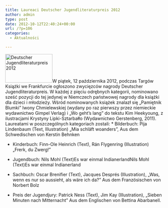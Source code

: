 ```yaml
---
title: Laureaci Deutscher Jugendliteraturpreis 2012
author: admin
type: post
date: 2012-10-12T22:40:24+00:00
url: /?p=106
categories:
  - Aktualności

---
```


  <a href="http://www.ibby.pl/wp-content/uploads/2013/02/Deutscher-Jugendliteraturpreis-2012-Nominierungs-Liste.jpg" rel="lightbox[106]"><img class="alignleft size-thumbnail wp-image-107" alt="Deutscher Jugendliteraturpreis 2012" src="http://www.ibby.pl/wp-content/uploads/2013/02/Deutscher-Jugendliteraturpreis-2012-Nominierungs-Liste-150x91.jpg" width="150" height="91" srcset="http://www.ibby.pl/wp-content/uploads/2013/02/Deutscher-Jugendliteraturpreis-2012-Nominierungs-Liste-150x91.jpg 150w, http://www.ibby.pl/wp-content/uploads/2013/02/Deutscher-Jugendliteraturpreis-2012-Nominierungs-Liste-300x183.jpg 300w, http://www.ibby.pl/wp-content/uploads/2013/02/Deutscher-Jugendliteraturpreis-2012-Nominierungs-Liste.jpg 620w" sizes="(max-width: 150px) 100vw, 150px" /></a>W piątek, 12 października 2012, podczas Targów Książki we Frankfurcie ogłoszono zwycięzców nagrody Deutscher Jugendliteraturpreis.
W każdej z pięciu odrębnych kategorii, nominowano sześć pozycji do tej jedynej w Niemczech państwowej nagrody dla książki dla dzieci i młodzieży. Wśród nominowanych książek znalazł się &#8222;Pamiętnik Blumki&#8221; Iwony Chmielewskiej (wydany po raz pierwszy przez niemieckie wydawnictwo Gimpel Verlag) i &#8222;Wo geht&#8217;s lang&#8221; do tekstu Kim Heekyoung, z ilustracjami Krystyny Lipki-Sztarbałło (Wydawnictwo Gerstenberg, 2011).
Laureatami w poszczególnych kategoriach zostali:
* 
      Bilderbuch: Pija Lindenbaum (Text, Illustration) &#8222;Mia schläft woanders&#8221;, Aus dem Schwedischen von Kerstin Behnken
    

  * 
      Kinderbuch: Finn-Ole Heinrich (Text), Rán Flygenring (Illustration) &#8222;Frerk, du Zwerg!&#8221;
    

  * 
      Jugendbuch: Nils Mohl (Text)Es war einmal IndianerlandNils Mohl (Text)Es war einmal Indianerland
    

  * 
      Sachbuch: Oscar Brenifier (Text), Jacques Després (Illustration), &#8222;Was, wenn es nur so aussieht, als wäre ich da?&#8221; Aus dem Französischen von Norbert Bolz
    

  * 
      Preis der Jugendjury: Patrick Ness (Text), Jim Kay (Illustration), &#8222;Sieben Minuten nach Mitternacht&#8221; Aus dem Englischen von Bettina Abarbanell.
    


   
